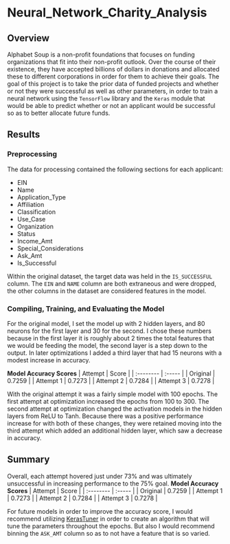 # Neural_Network_Charity_Analysis
## Overview 
Alphabet Soup is a non-profit foundations that focuses on funding organizations that fit into their non-profit outlook. Over the course of their existence, they have accepted billions of dollars in donations and allocated these to different corporations in order for them to achieve their goals. The goal of this project is to take the prior data of funded projects and whether or not they were successful as well as other parameters, in order to train a neural network using the `TensorFlow` library and the `Keras` module that would be able to predict whether or not an applicant would be successful so as to better allocate future funds. 

## Results
### Preprocessing
The data for processing contained the following sections for each applicant: 
* EIN
* Name
* Application_Type
* Affiliation
* Classification
* Use_Case
* Organization
* Status
* Income_Amt
* Special_Considerations
* Ask_Amt
* Is_Successful

Within the original dataset, the target data was held in the `IS_SUCCESSFUL` column. The `EIN` and `NAME` column are both extraneous and were dropped, the other columns in the dataset are considered features in the model.

### Compiling, Training, and Evaluating the Model
For the original model, I set the model up with 2 hidden layers, and 80 neurons for the first layer and 30 for the second. I chose these numbers because in the first layer it is roughly about 2 times the total features that we would be feeding the model, the second layer is a step down to the output. In later optimizations I added a third layer that had 15 neurons with a modest increase in accuracy.

**Model Accuracy Scores**
| Attempt   | Score  |
| :-------- | :----- |
| Original  | 0.7259 |
| Attempt 1 | 0.7273 |
| Attempt 2 | 0.7284 |
| Attempt 3 | 0.7278 |

With the original attempt it was a fairly simple model with 100 epochs. The first attempt at optimization increased the epochs from 100 to 300. The second attempt at optimization changed the activation models in the hidden layers from ReLU to Tanh. Because there was a positive performance increase for with both of these changes, they were retained moving into the third attempt which added an additional hidden layer, which saw a decrease in accuracy. 

## Summary
Overall, each attempt hovered just under 73% and was ultimately unsuccessful in increasing performance to the 75% goal. 
**Model Accuracy Scores**
| Attempt   | Score  |
| :-------- | :----- |
| Original  | 0.7259 |
| Attempt 1 | 0.7273 |
| Attempt 2 | 0.7284 |
| Attempt 3 | 0.7278 |

For future models in order to improve the accuracy score, I would recommend utilizing [KerasTuner](https://keras.io/keras_tuner/) in order to create an algorithm that will tune the parameters throughout the epochs. But also I would recommend binning the `ASK_AMT` column so as to not have a feature that is so varied.
